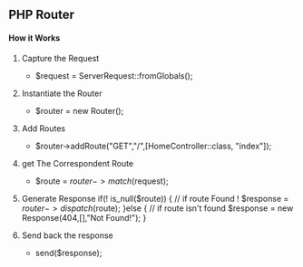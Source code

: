 ## PHP Router
#### How it Works
1. Capture the Request
    - $request = ServerRequest::fromGlobals();
 
2. Instantiate the Router
    - $router = new Router();
 
3. Add Routes
    - $router->addRoute("GET","/",[HomeController::class, "index"]);
 
4. get The Correspondent Route
    - $route = $router->match($request);
 
5. Generate Response
     if(! is_null($route)) {
        // if route Found !
         $response = $router->dispatch($route);
     }else {
        // if route isn't found
         $response = new Response(404,[],"Not Found!");
     }

6. Send back the response
    - send($response);
